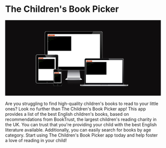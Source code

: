 # The Children's Book Picker

![screenshot](assets/images/responsive_display_readme.png)

Are you struggling to find high-quality children's books to read to your little ones? Look no further than The Children's Book Picker app! This app provides a list of the best English children's books, based on recommendations from BookTrust, the largest children's reading charity in the UK. You can trust that you're providing your child with the best English literature available. Additionally, you can easily search for books by age category. Start using The Children's Book Picker app today and help foster a love of reading in your child!